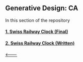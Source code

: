 ## Generative Design: CA
In this section of the repository

#### [1. Swiss Railway Clock (Final)](01_swiss_railway_clock/)
#### [2. Swiss Railway Clock (Written)](01_swiss_railway_clock_written/)

[&lt;---](https://github.com/cilliantighe/Creative_Coding_GD)
